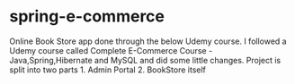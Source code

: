 # spring-e-commerce
Online Book Store app done through the below Udemy course.
I followed a Udemy course called Complete E-Commerce Course - Java,Spring,Hibernate and MySQL and did some little changes.
Project is split into two parts
	1. Admin Portal
	2. BookStore itself
	

